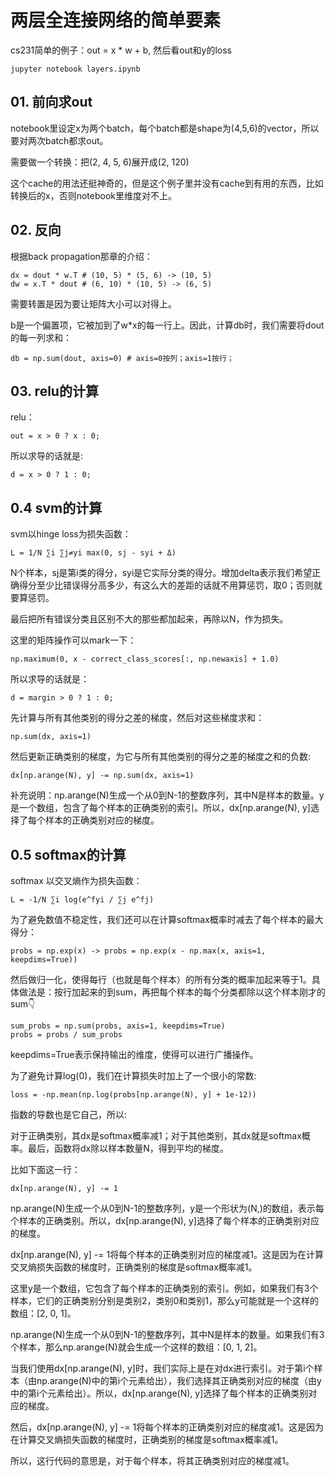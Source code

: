 # 两层全连接网络的简单要素

cs231简单的例子：out = x * w + b, 然后看out和y的loss

```
jupyter notebook layers.ipynb
```

## 01. 前向求out

notebook里设定x为两个batch，每个batch都是shape为(4,5,6)的vector，所以要对两次batch都求out。

需要做一个转换：把(2, 4, 5, 6)展开成(2, 120)

这个cache的用法还挺神奇的，但是这个例子里并没有cache到有用的东西，比如转换后的x，否则notebook里维度对不上。

## 02. 反向

根据back propagation那章的介绍：

```
dx = dout * w.T # (10, 5) * (5, 6) -> (10, 5)
dw = x.T * dout # (6, 10) * (10, 5) -> (6, 5)
```

需要转置是因为要让矩阵大小可以对得上。

b是一个偏置项，它被加到了w*x的每一行上。因此，计算db时，我们需要将dout的每一列求和：

```
db = np.sum(dout, axis=0) # axis=0按列；axis=1按行；
```

## 03. relu的计算

relu：

```
out = x > 0 ? x : 0;
```

所以求导的话就是:

```
d = x > 0 ? 1 : 0;
```

## 0.4 svm的计算

svm以hinge loss为损失函数：

```
L = 1/N ∑i ∑j≠yi max(0, sj - syi + Δ)
```

N个样本，sj是第i类的得分，syi是它实际分类的得分。增加delta表示我们希望正确得分至少比错误得分高多少，有这么大的差距的话就不用算惩罚，取0；否则就要算惩罚。

最后把所有错误分类且区别不大的那些都加起来，再除以N，作为损失。

这里的矩阵操作可以mark一下：

```
np.maximum(0, x - correct_class_scores[:, np.newaxis] + 1.0)
```

所以求导的话就是：

```
d = margin > 0 ? 1 : 0;
```

先计算与所有其他类别的得分之差的梯度，然后对这些梯度求和：
```
np.sum(dx, axis=1)
```

然后更新正确类别的梯度，为它与所有其他类别的得分之差的梯度之和的负数:

```
dx[np.arange(N), y] -= np.sum(dx, axis=1)
```

补充说明：np.arange(N)生成一个从0到N-1的整数序列，其中N是样本的数量。y是一个数组，包含了每个样本的正确类别的索引。所以，dx[np.arange(N), y]选择了每个样本的正确类别对应的梯度。

## 0.5 softmax的计算

softmax 以交叉熵作为损失函数：

```
L = -1/N ∑i log(e^fyi / ∑j e^fj)
```

为了避免数值不稳定性，我们还可以在计算softmax概率时减去了每个样本的最大得分：
```
probs = np.exp(x) -> probs = np.exp(x - np.max(x, axis=1, keepdims=True))
```

然后做归一化，使得每行（也就是每个样本）的所有分类的概率加起来等于1。具体做法是：按行加起来的到sum，再把每个样本的每个分类都除以这个样本刚才的sum👇
```
sum_probs = np.sum(probs, axis=1, keepdims=True)
probs = probs / sum_probs

```
keepdims=True表示保持输出的维度，使得可以进行广播操作。

为了避免计算log(0)，我们在计算损失时加上了一个很小的常数:
```
loss = -np.mean(np.log(probs[np.arange(N), y] + 1e-12))
```

指数的导数也是它自己，所以:

对于正确类别，其dx是softmax概率减1；对于其他类别，其dx就是softmax概率。最后，函数将dx除以样本数量N，得到平均的梯度。

比如下面这一行：
```
dx[np.arange(N), y] -= 1
```

np.arange(N)生成一个从0到N-1的整数序列，y是一个形状为(N,)的数组，表示每个样本的正确类别。所以，dx[np.arange(N), y]选择了每个样本的正确类别对应的梯度。

dx[np.arange(N), y] -= 1将每个样本的正确类别对应的梯度减1。这是因为在计算交叉熵损失函数的梯度时，正确类别的梯度是softmax概率减1。

这里y是一个数组，它包含了每个样本的正确类别的索引。例如，如果我们有3个样本，它们的正确类别分别是类别2，类别0和类别1，那么y可能就是一个这样的数组：[2, 0, 1]。

np.arange(N)生成一个从0到N-1的整数序列，其中N是样本的数量。如果我们有3个样本，那么np.arange(N)就会生成一个这样的数组：[0, 1, 2]。

当我们使用dx[np.arange(N), y]时，我们实际上是在对dx进行索引。对于第i个样本（由np.arange(N)中的第i个元素给出），我们选择其正确类别对应的梯度（由y中的第i个元素给出）。所以，dx[np.arange(N), y]选择了每个样本的正确类别对应的梯度。

然后，dx[np.arange(N), y] -= 1将每个样本的正确类别对应的梯度减1。这是因为在计算交叉熵损失函数的梯度时，正确类别的梯度是softmax概率减1。

所以，这行代码的意思是，对于每个样本，将其正确类别对应的梯度减1。


